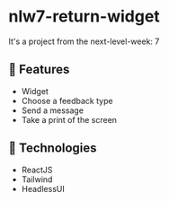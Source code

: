 # nlw7-return-widget
It's a project from the next-level-week: 7

## 🔨 Features
- Widget
- Choose a feedback type
- Send a message
- Take a print of the screen

## 🔧 Technologies
- ReactJS
- Tailwind
- HeadlessUI
